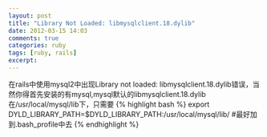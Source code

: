 ```yaml
---
layout: post
title: "Library Not Loaded: libmysqlclient.18.dylib"
date: 2012-03-15 14:03
comments: true
categories: ruby
tags: [ruby, rails]
excerpt: 
---
```

在rails中使用mysql2中出现Library not loaded: libmysqlclient.18.dylib错误，当然你得首先安装的有mysql,mysql默认的libmysqlclient.18.dylib在/usr/local/mysql/lib下，只需要
{% highlight bash %}
export DYLD_LIBRARY_PATH=$DYLD_LIBRARY_PATH:/usr/local/mysql/lib/ #最好加到.bash_profile中去
{% endhighlight %}